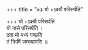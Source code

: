 +++
title = "०३ यो +ऽक्ष्यौ परिसर्पति"

+++
यो +ऽक्ष्यौ परिसर्पति  
यो नासे परिसर्पति ।  
दतां यो मध्यं गच्छति  
तं क्रिमिं जम्भयामसि ॥